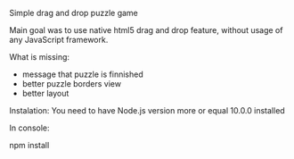 Simple drag and drop puzzle game

Main goal was to use native html5 drag and drop feature, without usage of any JavaScript framework.

What is missing:
- message that puzzle is finnished
- better puzzle borders view
- better layout

Instalation:
You need to have Node.js version more or equal 10.0.0 installed

In console:

npm install